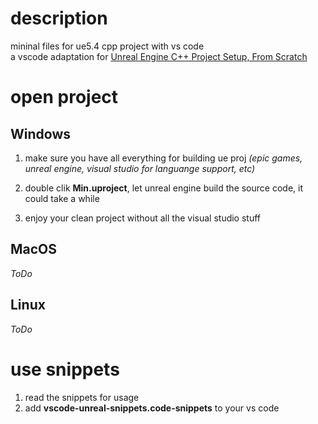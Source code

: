 # description
mininal files for ue5.4 cpp project with vs code  
a vscode adaptation for [Unreal Engine C++ Project Setup, From Scratch](https://youtu.be/94FvzO1HVzY?si=o4KD11MiVVOQZgEf)  

# open project
## Windows
1. make sure you have all everything for building ue proj _(epic games, unreal engine, visual studio for languange support, etc)_  
  
2. double clik **Min.uproject**, let unreal engine build the source code, it could take a while  

3. enjoy your clean project without all the visual studio stuff  

## MacOS
_ToDo_  
## Linux
_ToDo_  

# use snippets
1. read the snippets for usage  
2. add **vscode-unreal-snippets.code-snippets** to your vs code  
